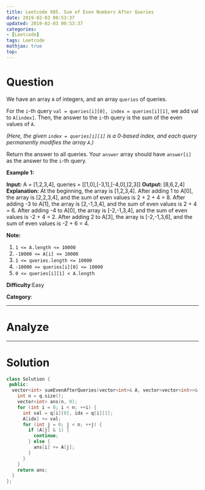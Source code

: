 ```yaml
---
title: Leetcode 985. Sum of Even Numbers After Queries
date: 2019-02-03 00:53:37
updated: 2019-02-03 00:53:37
categories: 
- [Leetcode]
tags: Leetcode
mathjax: true
top:
---
```


# Question

We have an array  `A`  of integers, and an array  `queries` of queries.

For the  `i`-th query  `val = queries[i][0], index = queries[i][1]`, we add  val to  `A[index]`. Then, the answer to the  `i`-th query is the sum of the even values of  `A`.

_(Here, the given  `index = queries[i][1]`  is a 0-based index, and each query permanently modifies the array  `A`.)_

Return the answer to all queries. Your  `answer`  array should have `answer[i]` as the answer to the  `i`-th query.

**Example 1:**

**Input:** A = [1,2,3,4], queries = [[1,0],[-3,1],[-4,0],[2,3]]
**Output:** [8,6,2,4]
**Explanation:** 
At the beginning, the array is [1,2,3,4].
After adding 1 to A[0], the array is [2,2,3,4], and the sum of even values is 2 + 2 + 4 = 8.
After adding -3 to A[1], the array is [2,-1,3,4], and the sum of even values is 2 + 4 = 6.
After adding -4 to A[0], the array is [-2,-1,3,4], and the sum of even values is -2 + 4 = 2.
After adding 2 to A[3], the array is [-2,-1,3,6], and the sum of even values is -2 + 6 = 4.

**Note:**

1.  `1 <= A.length <= 10000`
2.  `-10000 <= A[i] <= 10000`
3.  `1 <= queries.length <= 10000`
4.  `-10000 <= queries[i][0] <= 10000`
5.  `0 <= queries[i][1] < A.length`

**Difficulty**:Easy

**Category**:

<!-- more -->

------------

# Analyze

------------

# Solution

```cpp
class Solution {
 public:
  vector<int> sumEvenAfterQueries(vector<int>& A, vector<vector<int>>& q) {
    int n = q.size();
    vector<int> ans(n, 0);
    for (int i = 0; i < n; ++i) {
      int val = q[i][0], idx = q[i][1];
      A[idx] += val;
      for (int j = 0; j < n; ++j) {
        if (A[j] & 1) {
          continue;
        } else {
          ans[i] += A[j];
        }
      }
    }
    return ans;
  }
};
```